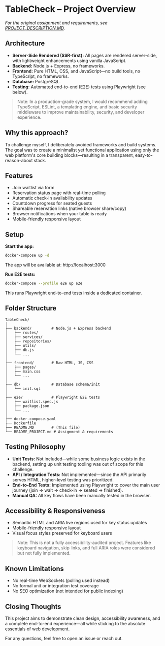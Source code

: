 # TableCheck – Project Overview

_For the original assignment and requirements, see [PROJECT_DESCRIPTION.MD](./PROJECT_DESCRIPTION.MD)._

## Architecture

- **Server-Side Rendered (SSR-first):** All pages are rendered server-side, with lightweight enhancements using vanilla JavaScript.
- **Backend:** Node.js + Express, no frameworks.
- **Frontend:** Pure HTML, CSS, and JavaScript—no build tools, no TypeScript, no frameworks.
- **Database:** PostgreSQL.
- **Testing:** Automated end-to-end (E2E) tests using Playwright (see below).

> Note: In a production-grade system, I would recommend adding TypeScript, ESLint, a templating engine, and basic security middleware to improve maintainability, security, and developer experience.

## Why this approach?

To challenge myself, I deliberately avoided frameworks and build systems. The goal was to create a minimalist yet functional application using only the web platform's core building blocks—resulting in a transparent, easy-to-reason-about stack.

## Features

- Join waitlist via form
- Reservation status page with real-time polling
- Automatic check-in availability updates
- Countdown progress for seated guests
- Shareable reservation links (native browser share/copy)
- Browser notifications when your table is ready
- Mobile-friendly responsive layout

## Setup

**Start the app:**

```sh
docker-compose up -d
```

The app will be available at: http://localhost:3000

**Run E2E tests:**

```sh
docker-compose --profile e2e up e2e
```

This runs Playwright end-to-end tests inside a dedicated container.

## Folder Structure

```
TableCheck/
│
├── backend/         # Node.js + Express backend
│   ├── routes/
│   ├── services/
│   ├── repositories/
│   ├── utils/
│   ├── db.js
│   └── ...
│
├── frontend/        # Raw HTML, JS, CSS
│   ├── pages/
│   ├── main.css
│   └── ...
│
├── db/              # Database schema/init
│   └── init.sql
│
├── e2e/             # Playwright E2E tests
│   ├── waitlist.spec.js
│   ├── package.json
│   └── ...
│
├── docker-compose.yaml
├── Dockerfile
├── README.MD        # (This file)
└── README_PROJECT.md # Assignment & requirements
```

## Testing Philosophy

- **Unit Tests:** Not included—while some business logic exists in the backend, setting up unit testing tooling was out of scope for this challenge.
- **API / Integration Tests:** Not implemented—since the API primarily serves HTML, higher-level testing was prioritized.
- **End-to-End Tests:** Implemented using Playwright to cover the main user journey (join → wait → check-in → seated → finished).
- **Manual QA:** All key flows have been manually tested in the browser.

## Accessibility & Responsiveness

- Semantic HTML and ARIA live regions used for key status updates
- Mobile-friendly responsive layout
- Visual focus styles preserved for keyboard users

> Note: This is not a fully accessibility-audited project. Features like keyboard navigation, skip links, and full ARIA roles were considered but not fully implemented.

## Known Limitations

- No real-time WebSockets (polling used instead)
- No formal unit or integration test coverage
- No SEO optimization (not intended for public indexing)

## Closing Thoughts

This project aims to demonstrate clean design, accessibility awareness, and a complete end-to-end experience—all while sticking to the absolute essentials of web development.

For any questions, feel free to open an issue or reach out.
